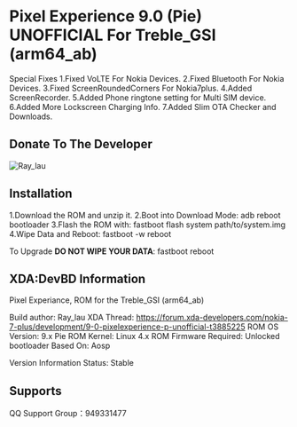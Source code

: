 # Pixel Experience 9.0 (Pie) UNOFFICIAL For Treble_GSI (arm64_ab)
Special Fixes
1.Fixed VoLTE For Nokia Devices.
2.Fixed Bluetooth For Nokia Devices.
3.Fixed ScreenRoundedCorners For Nokia7plus.
4.Added ScreenRecorder.
5.Added Phone ringtone setting for Multi SIM device.
6.Added More Lockscreen Charging Info.
7.Added Slim OTA Checker and Downloads.

## Donate To The Developer
![Ray_lau](https://raw.githubusercontent.com/raysenlau/PixelgsiOTA/pe/donation/donation.png "Ray_lau")

## Installation
1.Download the ROM and unzip it.
2.Boot into Download Mode: 
adb reboot bootloader
3.Flash the ROM with: 
fastboot flash system path/to/system.img
4.Wipe Data and Reboot: fastboot -w reboot

To Upgrade **DO NOT WIPE YOUR DATA**: fastboot reboot

## XDA:DevBD Information
Pixel Experiance, ROM for the Treble_GSI (arm64_ab)

Build author: Ray_lau
XDA Thread: https://forum.xda-developers.com/nokia-7-plus/development/9-0-pixelexperience-p-unofficial-t3885225
ROM OS Version: 9.x Pie
ROM Kernel: Linux 4.x
ROM Firmware Required: Unlocked bootloader
Based On: Aosp

Version Information
Status: Stable

## Supports
QQ Support Group：949331477



